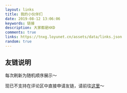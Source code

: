 ```yaml
---
layout: links
title: 我的小伙伴们
date: 2019-08-12 13:06:06
keywords: 链接
description: 大家都是HXD
comments: true
links: https://tnxg.loyunet.cn/assets/data/links.json
random: true
---
```


## 友链说明

每次刷新为随机顺序展示～

现已不支持在评论区中直接申请友链，请前往[这里](https://github.com/TNXG/tnxg.github.io/#friends)～
